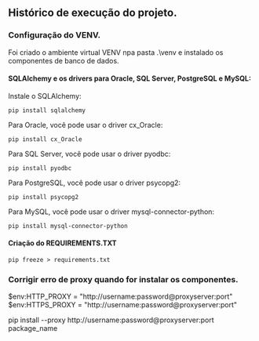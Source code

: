 ## Histórico de execução do projeto.

### Configuração do VENV.
Foi criado o ambiente virtual VENV npa pasta .\venv e instalado os componentes de banco de dados.

#### <p> SQLAlchemy e os drivers para Oracle, SQL Server, PostgreSQL e MySQL:</p>
  
Instale o SQLAlchemy:
````
pip install sqlalchemy
````

Para Oracle, você pode usar o driver cx_Oracle:
````
pip install cx_Oracle
````

Para SQL Server, você pode usar o driver pyodbc:
````
pip install pyodbc
````

Para PostgreSQL, você pode usar o driver psycopg2:
````
pip install psycopg2
````

Para MySQL, você pode usar o driver mysql-connector-python:
````
pip install mysql-connector-python
````

#### Criação do REQUIREMENTS.TXT
````
pip freeze > requirements.txt
````


### Corrigir erro de proxy quando for instalar os componentes.

$env:HTTP_PROXY = "http://username:password@proxyserver:port"
$env:HTTPS_PROXY = "http://username:password@proxyserver:port"

pip install --proxy http://username:password@proxyserver:port package_name
